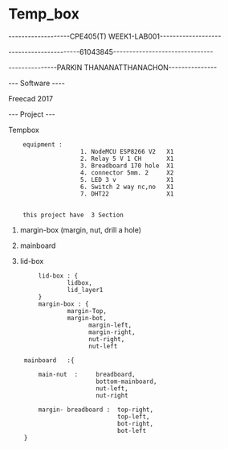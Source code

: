 # Temp_box
-------------------CPE405(T) WEEK1-LAB001-------------------


----------------------61043845-------------------------------

---------------PARKIN THANANATTHANACHON---------------


--- Software ----

Freecad 2017 

--- Project ---

Tempbox


        equipment : 
                        1. NodeMCU ESP8266 V2   X1
                        2. Relay 5 V 1 CH       X1
                        3. Breadboard 170 hole  X1
                        4. connector 5mm. 2     X2
                        5. LED 3 v              X1
                        6. Switch 2 way nc,no   X1
                        7. DHT22                X1


        this project have  3 Section

1. margin-box (margin, nut, drill a hole)
2. mainboard  
3. lid-box 

            lid-box : {
                    lidbox,
                    lid_layer1
            }
            margin-box : {
                    margin-Top,
                    margin-bot,
                          margin-left,
                          margin-right,
                          nut-right,
                          nut-left

        mainboard   :{

            main-nut  :     breadboard,
                            bottom-mainboard,
                            nut-left,
                            nut-right

            margin- breadboard :  top-right,
                                  top-left,
                                  bot-right,
                                  bot-left
        }
